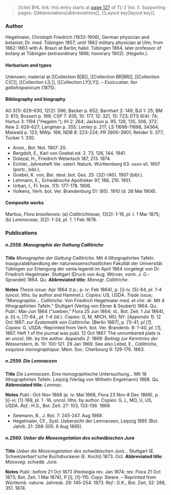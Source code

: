 > [!cite] BHL link: this entry starts at [page 127](https://www.biodiversitylibrary.org/item/103253#page/153/mode/1up) of TL-2 Vol. II.
> Supporting pages: [[Abbreviations|abbreviations]], [[Layout key|layout key]].

### Author

Hegelmaier, Christoph Friedrich (1833-1906), German physician and botanist; Dr. med. Tübingen 1857; until 1862 military physician at Ulm; from 1862-1863 with A. Braun at Berlin; habil. Tübingen 1864, later professor of botany at Tübingen (extraordinary 1866; honorary 1902). (*Hegelm.*).

#### Herbarium and types

Unknown; material at [[Collection B|B]], [[Collection BR|BR]], [[Collection C|C]], [[Collection L|L]], [[Collection LY|LY]]. – *Exsiccatae*: *Iter gallohispanicum* (1875).

#### Bibliography and biography

AG 5(1): 629-630, 12(2): 596; Backer p. 652; Barnhart 2: 149; BJI 1: 25; BM 2: 813; Bossert p. 169; CSP 7: 935, 10: 177, 12: 321, 15: 723; DTS 6(4): 74; Hortus 3: 1194 ("Hegelm."); IH 2: 264; Jackson p. 95, 126, 135, 306, 372; Kew 2: 626-627; Langman p. 355; Lenley p. 217; LS 11696-11698, 34364; Maiwald p. 123; MWp. 166; NDB 8: 223-224; PR 3900-3901; Rehder 5: 377; Tucker 1: 330.
- Anon., Bot. Not. 1907: 20.
- Bergdolt, E., Karl von Goebel ed. 2. 73, 126, 144. 1941.
- Dolezal, H., Friedrich Welwitsch 187, 213. 1974.
- Eichler, Jahresheft Ver. vaterl. Naturk. Württemberg 63: xxxv-xli. 1907 (portr., bibl.).
- Goebel, K. von, Ber. deut. bot. Ges. 25: (32)-(40). 1907 (bibl.).
- Lehmann, E., Schwäbische Apotheker 97, 188, 210. 1951.
- Urban, I., Fl. bras. 1(1): 177-178. 1906.
- Volkens, Verh. bot. Ver. Brandenburg 51: (85). 1910 (d. 26 Mai 1906).

#### Composite works

Martius, *Flora brasiliensis*: (a) *Callitrichineae*, 13(2): 1-16, *pl. I.* 1 Mar 1875;
(b) *Lemnaceae*, 3(2): 1-24, *pl. 1*. 1 Feb 1878.

### Publications

##### n.2558. Monographie der Gattung Callitriche

**Title**
*Monographie der Gattung Callitriche*. Mit 4 lithographirten Tafeln. Inauguralabhandlung der naturwissenschastlichen Fakultät der Universität Tübingen zur Erlangung der venia legendi im April 1864 vorgelegt von Dr. Friedrich Hegelmaier. Stuttgart (Druck von Aug. Wörner, vorm. J. G.- Sprandel) 1864. Qu.
**Abbreviated title**: *Monogr. Callitriche*.

**Notes**
*Thesis issue*: Apr 1864 (t.p.; p. iv: Feb 1864), p. \[i\]-iv, \[5\]-64, *pl. 1-4* (uncol. liths. by author and Hammel.). *Copies*: US, USDA.
*Trade issue; "Monographie... Callitriche*. Von Friedrich Hegelmaier med. et chir. dr. Mit 4 lithographirten Tafeln." Stuttgart (Verlag von Ebner & Seubert) 1864. Qu. *Publ*.: Mai-Jun 1864 ("soeben," Flora 25 Jun 1864; id., Bot. Zeit. 1 Jul 1864), p. \[i\]-v, \[7\]-64., *pl. 1-4* (id.). *Copies*: G, M, MICH, MO, NY.
\[*Appendix 1*\]: 12 Oct 1867: *zur Systematik von Callitriche*. \[Berlin 1867\], p. \[1\]-41, *pl* \[*1*\]. *Copies*: G, USDA.-Reprinted from Verh. bot. Ver. Brandenb. 9: 1-40, *pl*. \[*1*\], 1867. Heft 1 of the journal was publ. 12 Oct 1867. The unnumbered plate is an uncol. lith. by the author.
*Appendix 2*: 1869: *Beitrag zur Kenntniss der Wasserstern*, ib. 10: 100-121. 29 Jan 1869.
See also Lebel, E., *Callitriche, esquisse monographique*. Mém. Soc. Cherbourg 9: 129-176. 1863.

##### n.2559. Die Lemnaceen

**Title**
*Die Lemnaceen*. Eine monographische Untersuchung... Mit 16 lithographirten Tafeln. Leipzig (Verlag von Wilhelm Engelmann) 1868. Qu.
**Abbreviated title**: *Lemnac*.

**Notes**
*Publ*.: Oct-Nov 1868 (p. iv: Mai 1868, Flora 23 Nov-8 Dec 1868), p. \[i\]-vi, \[1\]-169, pl. 1 -16, uncol. liths. by author. *Copies*: G, L, MO, U, US, USDA.
*Ref*.: H.S., Bot. Zeit. 27: 103, 133-136. 1869.
- Seemann, B., J. Bot. 7: 245-247. Aug 1869.
- Hegelmaier, CF., Syst. Uebersicht der Lemnaceen, Leipzig 1895 (Bot. Jahrb. 21: 268-305. 6 Aug 1895).

##### n.2560. Ueber die Moosvegetation des schwäbischen Jura

**Title**
*Ueber die Moosvegetation des schwäbischen Jura*... Stuttgart (E. Schweizerbart'sche Buchdruckerei (E. Koch)) 1873. Oct.
**Abbreviated title**: *Moosveg. schwäb. Jura*.

**Notes**
*Publ*.: before 21 Oct 1873 (Hedwigia rev. Jan 1874; rev. Flora 21 Oct 1873; Bot. Zeit. 1 Mai 1874), P \[i\], \[1\]-110. *Copy*: Steere. – Reprinted from Württemb. naturw. Jahresb. 29: 145-254. 1873.
*Ref*.: G.K., Bot. Zeit, 32: 288, 351. 1874.

